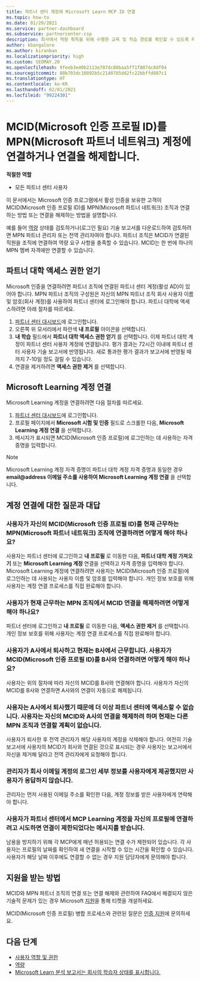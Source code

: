 ```yaml
---
title: 파트너 센터 계정에 Microsoft Learn MCP ID 연결
ms.topic: how-to
ms.date: 01/29/2021
ms.service: partner-dashboard
ms.subservice: partnercenter-csp
description: 회사에서 역량 획득을 위해 수행한 교육 및 학습 경로를 확인할 수 있도록 파트너 센터 계정에 MCP ID를 연결하는 방법을 알아봅니다.
author: kbangalore
ms.author: kiranban
ms.localizationpriority: high
ms.custom: SEOMAY.20
ms.openlocfilehash: 9feeb3e40b2113e787dc80baa5ff1f807dc8df04
ms.sourcegitcommit: 80b703dc10892b5c2140785dd2fc22bbffd887c1
ms.translationtype: HT
ms.contentlocale: ko-KR
ms.lasthandoff: 02/01/2021
ms.locfileid: "99224301"
---
```

# <a name="link-or-unlink-a-microsoft-certification-profile-id-mcid-to-a-microsoft-partner-network-mpn-account"></a>MCID(Microsoft 인증 프로필 ID)를 MPN(Microsoft 파트너 네트워크) 계정에 연결하거나 연결을 해제합니다.

**적절한 역할**

- 모든 파트너 센터 사용자

이 문서에서는 Microsoft 인증 프로그램에서 활성 인증을 보유한 고객이 MCID(Microsoft 인증 프로필 ID)를 MPN(Microsoft 파트너 네트워크) 조직과 연결하는 방법 또는 연결을 해제하는 방법을 설명합니다.

예를 들어 [역량](https://partner.microsoft.com/pcv/partnership/competencies) 상태를 검토하거나(로그인 필요) 기술 보고서를 다운로드하여 검토하려면 MPN 파트너 관리자 또는 전역 관리자여야 합니다. 파트너 조직은 MCID가 연결된 직원을 조직에 연결하여 역량 요구 사항을 충족할 수 있습니다. MCID는 한 번에 하나의 MPN 멤버 자격에만 연결할 수 있습니다.

## <a name="get-partner-university-access"></a>파트너 대학 액세스 권한 얻기

Microsoft 인증을 연결하려면 파트너 조직에 연결된 파트너 센터 계정(활성 AD)이 있어야 합니다. MPN 파트너 조직의 구성원은 자신의 MPN 파트너 조직 회사 사용자 이름 및 암호(회사 계정)를 사용하여 파트너 센터에 로그인해야 합니다.
파트너 대학에 액세스하려면 아래 절차를 따르세요.

1. [파트너 센터 대시보드](https://partner.microsoft.com/dashboard/)에 로그인합니다.
2. 오른쪽 위 모서리에서 파란색 **내 프로필** 아이콘을 선택합니다.
3. **내 학습** 필드에서 **파트너 대학 액세스 권한 얻기** 를 선택합니다.
이제 파트너 대학 계정이 파트너 센터 사용자 계정에 연결됩니다. 평가 결과는 72시간 이내에 파트너 센터 사용자 기술 보고서에 반영됩니다. 새로 통과한 평가 결과가 보고서에 반영될 때까지 7-10일 정도 걸릴 수 있습니다.
4. 연결을 제거하려면 **액세스 권한 제거** 를 선택합니다.

## <a name="associate-a-microsoft-learning-account"></a>Microsoft Learning 계정 연결

Microsoft Learning 계정을 연결하려면 다음 절차를 따르세요. 

1. [파트너 센터 대시보드](https://partner.microsoft.com/dashboard/)에 로그인합니다.
2. 프로필 페이지에서 **Microsoft 시험 및 인증** 필드로 스크롤한 다음, **Microsoft Learning 계정 연결** 을 선택합니다.
3. 메시지가 표시되면 MCID(Microsoft 인증 프로필)에 로그인하는 데 사용하는 자격 증명을 입력합니다.

>[!NOTE]
>Microsoft Learning 계정 자격 증명이 파트너 대학 계정 자격 증명과 동일한 경우 **email@address 이메일 주소를 사용하여 Microsoft Learning 계정 연결** 을 선택합니다.

## <a name="frequently-asked-questions-about-linking-accounts"></a>계정 연결에 대한 질문과 대답

### <a name="how-can-a-user-link-their-microsoft-certification-profile-id-mcid-with-the-microsoft-partner-network-mpn-organization-they-work-for"></a>사용자가 자신의 MCID(Microsoft 인증 프로필 ID)를 현재 근무하는 MPN(Microsoft 파트너 네트워크) 조직에 연결하려면 어떻게 해야 하나요?

사용자는 파트너 센터에 로그인하고 **내 프로필** 로 이동한 다음, **파트너 대학 계정 가져오기** 또는 **Microsoft Learning 계정** 연결을 선택하고 자격 증명을 입력해야 합니다. Microsoft Learning 계정에 연결하려면 사용자는 MCID(Microsoft 인증 프로필)에 로그인하는 데 사용되는 사용자 이름 및 암호를 입력해야 합니다. 개인 정보 보호를 위해 사용자는 계정 연결 프로세스를 직접 완료해야 합니다.  

### <a name="how-can-a-user-unlink-their-mcid-from-the-mpn-organization-they-work-for"></a>사용자가 현재 근무하는 MPN 조직에서 MCID 연결을 해제하려면 어떻게 해야 하나요?

파트너 센터에 로그인하고 **내 프로필** 로 이동한 다음, **액세스 권한 제거** 를 선택합니다. 개인 정보 보호를 위해 사용자는 계정 연결 프로세스를 직접 완료해야 합니다.

### <a name="the-user-left-company-a-and-now-works-for-company-b-how-can-they-link-their-microsoft-certification-profile-id-mcid-with-company-b"></a>사용자가 A사에서 퇴사하고 현재는 B사에서 근무합니다. 사용자가 MCID(Microsoft 인증 프로필 ID)를 B사와 연결하려면 어떻게 해야 하나요?

사용자는 위의 절차에 따라 자신의 MCID를 B사와 연결해야 합니다. 사용자가 자신의 MCID를 B사와 연결하면 A사와의 연결이 자동으로 해제됩니다.

### <a name="the-user-left-company-a-and-no-longer-has-access-to-partner-center-they-want-to-unlink-their-mcid-from-company-a-and-are-not-planning-to-link-it-with-another-mpn-organization-at-the-moment"></a>사용자는 A사에서 퇴사했기 때문에 더 이상 파트너 센터에 액세스할 수 없습니다. 사용자는 자신의 MCID와 A사의 연결을 해제하려 하며 현재는 다른 MPN 조직과 연결할 계획이 없습니다.

사용자가 퇴사한 후 전역 관리자가 해당 사용자의 계정을 삭제해야 합니다. 여전히 기술 보고서에 사용자의 MCID가 회사와 연결된 것으로 표시되는 경우 사용자는 보고서에서 자신을 제거해 달라고 전역 관리자에게 요청해야 합니다.

### <a name="the-admin-provided-sign-in-details-for-a-work-email-account-to-a-user-and-they-have-had-no-response"></a>관리자가 회사 이메일 계정의 로그인 세부 정보를 사용자에게 제공했지만 사용자가 응답하지 않습니다.

관리자는 먼저 사용된 이메일 주소를 확인한 다음, 계정 정보를 받은 사용자에게 연락해야 합니다.

### <a name="a-user-tries-to-associate-their-mcp-learning-account-to-their-profile-in-partner-center-and-receives-a-message-that-their-association-is-limited"></a>사용자가 파트너 센터에서 MCP Learning 계정을 자신의 프로필에 연결하려고 시도하면 연결이 제한되었다는 메시지를 받습니다.

남용을 방지하기 위해 각 MCP에게 매년 허용되는 연결 수가 제한되어 있습니다. 각 사용자는 프로필의 날짜를 확인하여 새 연결을 시작할 수 있는 시간을 확인할 수 있습니다. 사용자가 해당 날짜 이후에도 연결할 수 없는 경우 지원 담당자에게 문의해야 합니다.  

## <a name="how-to-get-support"></a>지원을 받는 방법

MCID와 MPN 파트너 조직의 연결 또는 연결 해제와 관련하여 FAQ에서 해결되지 않은 기술적 문제가 있는 경우 Microsoft [지원](https://partner.microsoft.com/support)을 통해 티켓을 개설하세요.

MCID(Microsoft 인증 프로필) 병합 프로세스와 관련된 질문은 [인증 지원](https://aka.ms/mcpforum)에 문의하세요.

## <a name="next-steps"></a>다음 단계

- [사용자 역할 및 권한](https://docs.microsoft.com/partner-center/permissions-overview)
- [역량](https://partner.microsoft.com/membership/competencies)
- [Microsoft Learn 분석 보고서는 회사의 학습자 상태를 표시합니다.](ms-learn-analytics.md)